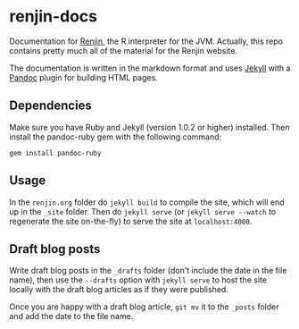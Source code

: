 renjin-docs
===========

Documentation for [Renjin](https://github.com/bedatadriven/renjin), the R
interpreter for the JVM. Actually, this repo contains pretty much all of the
material for the Renjin website.

The documentation is written in the markdown format and uses
[Jekyll](http://www.jekyllrb.com) with a [Pandoc](http://johnmacfarlane.net/pandoc/README.html) 
plugin for building HTML pages.

Dependencies
------------

Make sure you have Ruby and Jekyll (version 1.0.2 or higher) installed. Then
install the pandoc-ruby gem with the following command:

    gem install pandoc-ruby

Usage
-----

In the `renjin.org` folder do `jekyll build` to compile the site, which will
end up in the `_site` folder. Then do `jekyll serve` (or `jekyll serve --watch`
to regenerate the site on-the-fly) to serve the site at `localhost:4000`.

Draft blog posts
----------------

Write draft blog posts in the `_drafts` folder (don't include the date in the
file name), then use the `--drafts` option with `jekyll serve` to host the site
locally with the draft blog articles as if they were published.

Once you are happy with a draft blog article, `git mv` it to the `_posts`
folder and add the date to the file name.

